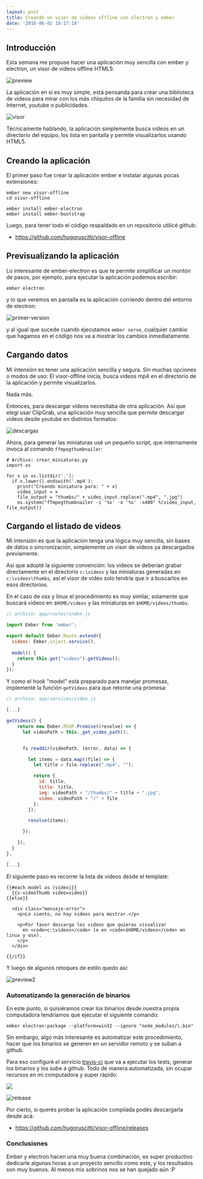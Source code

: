```yaml
---
layout: post
title: Creando un visor de videos offline con electron y ember
date: '2016-06-02 19:17:18'
---
```


## Introducción

Esta semana me propuse hacer una aplicación muy sencilla con ember y electron, un visor de videos offline HTML5:

![preview](/images/2016/06/preview.png)

La aplicación en sí es muy simple, está pensanda para crear una biblioteca de videos para mirar con los más chiquitos de la familia sin necesidad de Internet, youtube o publicidades.

![visor](/images/2016/06/visor-1.png)

Técnicamente hablando, la aplicación simplemente busca videos en un directorio del equipo, los lista en pantalla y permite visualizarlos usando HTML5.





## Creando la aplicación

El primer paso fue crear la aplicación ember e instalar algunas pocas extensiones:

```
ember new visor-offline
cd visor-offline

ember install ember-electron
ember install ember-bootstrap
```

Luego, para tener todo el código respaldado en un repositorio utilicé github:

- https://github.com/hugoruscitti/visor-offline

## Previsualizando la aplicación

Lo interesante de ember-electron es que te permite simplificar un montón de pasos, por ejemplo, para ejecutar la aplicación podemos escribir:

```
ember electron
```

y lo que veremos en pantalla es la aplicación corriendo dentro del entorno de electron: 

![primer-version](/images/2016/06/primer-version.png)

y al igual que sucede cuando ejecutamos `ember serve`, cualquier cambio que hagamos en el código nos va a mostrar los cambios inmediatamente.

## Cargando datos

Mi intensión es tener una aplicación sencilla y segura. Sin muchas opciones o modos de uso: El visor-offline inicia, busca videos mp4 en el directorio de la aplicación y permite visualizarlos.

Nada más.

Entonces, para descargar videos necesitaba de otra aplicación. Así que elegí usar ClipGrab, una aplicación muy sencilla que permite descargar videos desde youtube en distintos formatos:

![descargas](/images/2016/06/descargas.png)

Ahora, para generar las miniaturas usé un pequeño script, que internamente invoca al comando `ffmpegthumbnailer`:

```
# Archivo: crear_miniaturas.py
import os

for x in os.listdir('.'):
  if x.lower().endswith('.mp4'):
    print("Creando miniatura para: " + x)
    video_input = x
    file_output = "thumbs/" + video_input.replace(".mp4", ".jpg")
    os.system("ffmpegthumbnailer -i '%s' -o '%s' -s400" %(video_input, file_output))
```



## Cargando el listado de videos

Mi intensión es que la aplicación tenga una lógica muy sencilla, sin bases de datos o sincronización, simplemente un visor de videos ya descargados previamente.

Así que adopté la siguiente convención: los videos se deberían grabar directamente en el directorio `c:\videos` y las miniaturas generadas en `c:\videos\thumbs`, así el visor de video solo tendría que ir a buscarlos en esos directorios.

En el caso de osx y linux el procedimiento es muy similar, solamente que buscará videos en `$HOME/videos` y las miniaturas en `$HOME/videos/thumbs`.

 

```javascript
// archivo: app/routes/index.js

import Ember from 'ember';

export default Ember.Route.extend({
  videos: Ember.inject.service(),
  
  model() {
    return this.get("videos").getVideos();
  }
});
```



Y como el hook "model" está preparado para manejar promesas, implementé la función `getVideos` para que retorne una promesa:



```javascript
// archivo: app/services/video.js

[...]

getVideos() {
    return new Ember.RSVP.Promise((resolve) => {
      let videoPath = this._get_video_path();


      fs.readdir(videoPath, (error, data) => {

        let items = data.map((file) => {
          let title = file.replace(".mp4", "");

          return {
            id: title,
            title: title,
            img: videoPath + "/thumbs/" + title + ".jpg",
            video: videoPath + "/" + file
          };
        });

        resolve(items);

      });

    });
  }
},

[...]
```

El siguiente paso es recorrer la lista de videos desde el template:

```
{{#each model as |video|}}
  {{v-videoThumb video=video}}
{{else}}

  <div class="mensaje-error">
    <p>Lo siento, no hay videos para mostrar.</p>

    <p>Por favor descarga los videos que quieras visualizar
      en <code>c:\videos</code> (o en <code>$HOME/videos</code> en linux y osx).
    </p>
  </div>
  
{{/if}}
```

Y luego de algunos retoques de estilo quedo así:  

![preview2](/images/2016/06/preview2.png)



### Automatizando la generación de binarios



En este punto, si quisiéramos crear los binarios desde nuestra propia computadora tendríamos que ejecutar el siguiente comando:

```
ember electron:package --platform=win32 --ignore "node_modules/\.bin"
```

Sin embargo, algo más interesante es automatizar este procedimiento, hacer que los binarios se generen en un servidor remoto y se suban a github.

Para eso configuré el servicio [travis-ci](travis-ci.org) que va a ejecutar los tests, generar los binarios y los sube a github. Todo de manera automatizada, sin ocupar recursos en mi computadora y super rápido:

![](/images/2016/06/travis.png)

![release](/images/2016/06/release.png)

Por cierto, si querés probar la aplicación compilada podés descargarla desde acá:

- https://github.com/hugoruscitti/visor-offline/releases

### Conclusiones

Ember y electron hacen una muy buena combinación, es super productivo dedicarle algunas horas a un proyecto sencillo como este, y los resultados son muy buenos. Al menos mis sobrinos nos se han quejado aún :P


